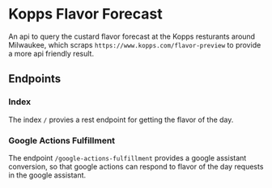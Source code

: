 # Kopps Flavor Forecast

An api to query the custard flavor forecast at the Kopps resturants around Milwaukee, which scraps `https://www.kopps.com/flavor-preview` to provide a more api friendly result.

## Endpoints
### Index
The index `/` provies a rest endpoint for getting the flavor of the day.

### Google Actions Fulfillment
The endpoint `/google-actions-fulfillment` provides a google assistant conversion, so that google actions can respond to flavor of the day requests in the google assistant.